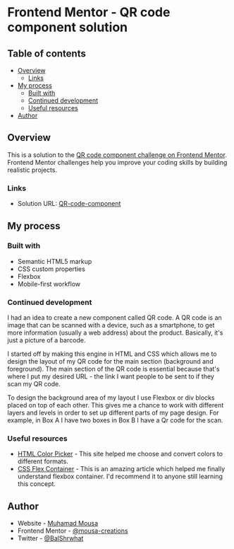 # Frontend Mentor - QR code component solution



## Table of contents

- [Overview](#overview)
  - [Links](#links)
- [My process](#my-process)
  - [Built with](#built-with)
  - [Continued development](#continued-development)
  - [Useful resources](#useful-resources)
- [Author](#author)



## Overview
This is a solution to the [QR code component challenge on Frontend Mentor](https://www.frontendmentor.io/challenges/qr-code-component-iux_sIO_H). Frontend Mentor challenges help you improve your coding skills by building realistic projects. 

### Links

- Solution URL: [QR-code-component](https://github.com/mousa-creations/QR-code-component-)



## My process

### Built with

- Semantic HTML5 markup
- CSS custom properties
- Flexbox
- Mobile-first workflow


### Continued development


I had an idea to create a new component called QR code. A QR code is an image that can be scanned with a device, such as a smartphone, to get more information (usually a web address) about the product. Basically, it's just a picture of a barcode.

I started off by making this engine in HTML and CSS which allows me to design the layout of my QR code for the main section (background and foreground). The main section of the QR code is essential because that's where I put my desired URL - the link I want people to be sent to if they scan my QR code.

To design the background area of my layout I use Flexbox or div blocks placed on top of each other. This gives me a chance to work with different layers and levels in order to set up different parts of my page design. For example, in Box A I have two boxes in Box B I have a Qr code for the scan.


### Useful resources

- [HTML Color Picker](https://www.w3schools.com/colors/colors_picker.asp?) - This site helped me choose and convert colors to different formats.
- [CSS Flex Container](https://www.w3schools.com/css/css3_flexbox_container.asp) - This is an amazing article which helped me finally understand flexbox container. I'd recommend it to anyone still learning this concept.


## Author

- Website - [Muhamad Mousa](https://www.arabtoutrial.com/)
- Frontend Mentor - [@mousa-creations](https://www.frontendmentor.io/profile/mousa-creations)
- Twitter - [@BalShrwhat](https://www.twitter.com/BalShrwhat)
